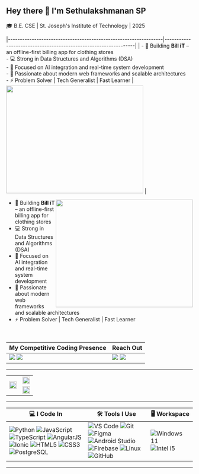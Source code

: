 ## Hey there 👋 I'm Sethulakshmanan SP

🎓 B.E. CSE | St. Joseph's Institute of Technology | 2025 

|-----------------------------------------------------------------|-----------------------------------------------------------------|
| - 🔧 Building **Bill iT** – an offline-first billing app for clothing stores  <br> - 💻 Strong in Data Structures and Algorithms (DSA)  <br> - 🧠 Focused on AI integration and real-time system development  <br> - 🚀 Passionate about modern web frameworks and scalable architectures  <br> - ⚡ Problem Solver \| Tech Generalist \| Fast Learner | <img width="370" height="290" src="https://i.pinimg.com/originals/47/f0/34/47f0342cec72b800463bf003eac1257e.gif"> |



<img align="right" width="370" height="290" src="https://i.pinimg.com/originals/47/f0/34/47f0342cec72b800463bf003eac1257e.gif">


- 🔧 Building **Bill iT** – an offline-first billing app for clothing stores  
- 💻 Strong in Data Structures and Algorithms (DSA)  
- 🧠 Focused on AI integration and real-time system development  
- 🚀 Passionate about modern web frameworks and scalable architectures  
- ⚡ Problem Solver | Tech Generalist | Fast Learner  

&nbsp;&nbsp;  <!-- Add space between the sections -->

| **My Competitive Coding Presence**  | **Reach Out**  |
|-------------------------------------|----------------|
| [<img src="https://img.shields.io/badge/LeetCode-FFA116?style=for-the-badge&logo=leetcode&logoColor=white" />](https://leetcode.com/u/SETHULAKSHMANAN_SP/) [<img src="https://img.shields.io/badge/GeeksforGeeks-1F8A70?style=for-the-badge&logo=geeksforgeeks&logoColor=white" />](https://www.geeksforgeeks.org/user/sethubewgq/)  | [<img src="https://img.shields.io/badge/LinkedIn-0077B5?style=for-the-badge&logo=linkedin&logoColor=white" />](https://www.linkedin.com/in/sethulakshmanan-sp/) [<img src="https://img.shields.io/badge/Gmail-D14836?style=for-the-badge&logo=gmail&logoColor=white" />](mailto:sethulakshmanan11@gmail.com) |

---

<table>
  <tr>
    <td rowspan="2" width="50%">
      <a href="https://leetcode.com/u/SETHULAKSHMANAN_SP/">
        <img src="https://leetcard.jacoblin.cool/SETHULAKSHMANAN_SP?ext=contest&theme=dark" width="100%"/>
      </a>
    </td>
    <td width="50%">
      <img src="https://github-readme-stats.vercel.app/api?username=sethubolt7&theme=dark&show_icons=true&hide=contribs,issues" width="100%"/>
    </td>
  </tr>
  <tr>
    <td>
      <a href="https://github.com/ashutosh00710/github-readme-activity-graph">
        <img src="https://github-readme-activity-graph.vercel.app/graph?username=sethubolt7&bg_color=000000&color=00ffb3&line=00ffc3&point=ffffff&area=true&hide_border=true" width="100%"/>
      </a>
    </td>
  </tr>
</table>

---

| 💻 I Code In | 🛠️ Tools I Use | 🖥️ Workspace |
|--------------|----------------|--------------|
| ![Python](https://img.icons8.com/color/48/000000/python.png) ![JavaScript](https://img.icons8.com/color/48/000000/javascript.png) ![TypeScript](https://img.icons8.com/color/48/000000/typescript.png) ![AngularJS](https://img.icons8.com/color/48/000000/angularjs.png) ![Ionic](https://img.icons8.com/color/48/ionic.png) ![HTML5](https://img.icons8.com/color/48/html-5.png) ![CSS3](https://img.icons8.com/color/48/css3.png) ![PostgreSQL](https://img.icons8.com/color/48/000000/postgreesql.png) | ![VS Code](https://img.icons8.com/color/48/000000/visual-studio-code-2019.png) ![Git](https://img.icons8.com/color/48/000000/git.png) ![Figma](https://img.icons8.com/color/48/figma--v1.png) ![Android Studio](https://img.icons8.com/fluency/48/android-studio--v3.png) ![Firebase](https://img.icons8.com/color/48/firebase.png) ![Linux](https://img.icons8.com/color/48/linux.png) ![GitHub](https://img.icons8.com/color/48/github.png) | ![Windows 11](https://img.shields.io/badge/Windows%2011-0078D6?style=for-the-badge&logo=windows&logoColor=white) ![Intel i5](https://img.shields.io/badge/Intel-i5_11thGen-blue?style=for-the-badge&logo=intel&logoColor=white) |

---
